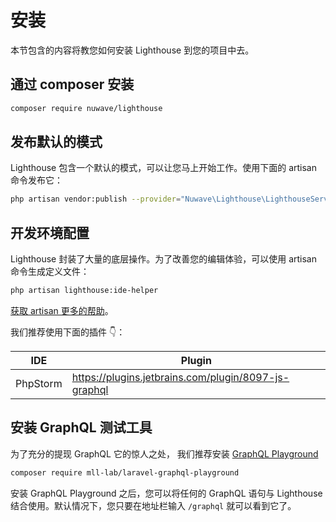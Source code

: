# 安装

本节包含的内容将教您如何安装 Lighthouse 到您的项目中去。

## 通过 composer 安装

```bash
composer require nuwave/lighthouse
```

## 发布默认的模式

Lighthouse 包含一个默认的模式，可以让您马上开始工作。使用下面的 artisan 命令发布它：

```bash
php artisan vendor:publish --provider="Nuwave\Lighthouse\LighthouseServiceProvider" --tag=schema
```

## 开发环境配置

Lighthouse 封装了大量的底层操作。为了改善您的编辑体验，可以使用 artisan 命令生成定义文件：

```bash
php artisan lighthouse:ide-helper
```

[获取 artisan 更多的帮助](../api-reference/commands.md#ide-helper)。

我们推荐使用下面的插件 👇：

| IDE      | Plugin                                               |
| -------- | ---------------------------------------------------- |
| PhpStorm | https://plugins.jetbrains.com/plugin/8097-js-graphql |

## 安装 GraphQL 测试工具

为了充分的提现 GraphQL 它的惊人之处， 我们推荐安装 [GraphQL Playground](https://github.com/mll-lab/laravel-graphql-playground)

```bash
composer require mll-lab/laravel-graphql-playground
```

安装 GraphQL Playground 之后，您可以将任何的 GraphQL 语句与 Lighthouse 结合使用。默认情况下，您只要在地址栏输入 `/graphql` 就可以看到它了。
